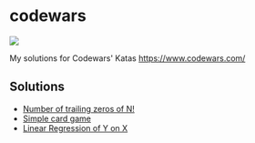 # codewars

<img src="https://www.codewars.com/users/yhsu/badges/large">

My solutions for Codewars' Katas https://www.codewars.com/



## Solutions
* [Number of trailing zeros of N!](https://github.com/YihaoSu/codewars/blob/master/number-of-trailing-zeros-of-n.ipynb)
* [Simple card game](https://github.com/YihaoSu/codewars/blob/master/simple-card-game.ipynb)
* [Linear Regression of Y on X](https://github.com/YihaoSu/codewars/blob/master/linear-regression-of-y-on-x.ipynb)
